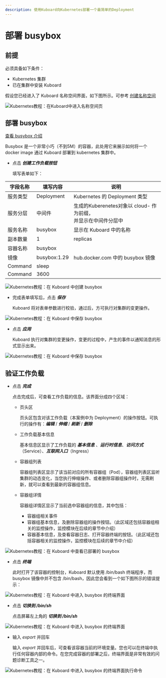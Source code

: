 ```yaml
---
description: 使用Kuboard向Kubernetes部署一个最简单的Deployment
---
```


# 部署 busybox

## 前提

必须具备如下条件：

* Kubernetes 集群
* 已在集群中安装 Kuboard

假设您已经进入了 Kuboard 名称空间界面，如下图所示。可参考 [创建名称空间](/guide/cluster/namespace.html#创建名称空间)

![Kubernetes教程：在Kuboard中进入名称空间页](./pre-condition.assets/image-20190723115721514.png)


## 部署 busybox

[查看 busybox 介绍](https://hub.docker.com/_/busybox)

Busybox 是一个非常小巧（不到5M）的容器，此处用它来展示如何将一个 docker image 通过 Kuboard 部署到 kubernetes 集群中。

* 点击 ***创建工作负载按钮***

  填写表单如下：

| 字段名称 | 填写内容     | 说明                                                         |
| -------- | ------------ | ------------------------------------------------------------ |
| 服务类型 | Deployment   | Kubernetes 的 Deployment 类型                                |
| 服务分层 | 中间件       | 生成的Kuberenetes对象以 cloud- 作为前缀，<br />并显示在中间件分层中 |
| 服务名称 | busybox      | 显示在 Kuboard 中的名称                                      |
| 副本数量 | 1            | replicas                                                     |
| 容器名称 | busybox      |                                                              |
| 镜像     | busybox:1.29 | hub.docker.com 中的 busybox 镜像                             |
| Command  | sleep        |                                                              |
| Command  | 3600         |                                                              |



![Kubernetes教程：在 Kuboard 中创建 busybox](./busybox.assets/image-20190723115852719.png)

* 完成表单填写后，点击 ***保存***

  Kuboard 将对表单参数进行校验，通过后，方可执行对集群的变更操作。

![Kubernetes教程：在 Kuboard 中保存 busybox](./busybox.assets/image-20190723115912645.png)

* 点击 ***应用***

  Kuboard 执行对集群的变更操作，变更的过程中，产生的事件以通知消息的形式显示出来。

![Kubernetes教程：在 Kuboard 中保存 busybox](./busybox.assets/image-20190723115940862.png)



## 验证工作负载

* 点击 ***完成***

  点击完成后，可查看工作负载的信息。该界面分成四个区域：

  * 页头区

    页头区包含对该工作负载（本案例中为 Deployment）的操作按钮。可执行的操作有：***编辑*** / ***伸缩*** / ***刷新*** / ***删除***

  * 工作负载基本信息

    基本信息区显示了工作负载的 ***基本信息*** 、***运行时信息***、***访问方式***（Service）、***互联网入口***（Ingress）

  * 容器组列表

    容器组列表区显示了该当前对应的所有容器组（Pod），容器组列表区监听集群的动态变化，当您执行伸缩操作、或者删除容器组操作时，无需刷新，就可以查看到最新的容器组信息。

  * 容器组详情

    容器组详情区显示了当前选中容器组的信息，其中包括：

    * 容器组相关事件
    * 容器组基本信息，及删除容器组的操作按钮。（此区域还包括容器组相关的监控操作，监控模块在后续的章节中介绍）
    * 容器基本信息，及查看容器日志、打开容器终端的按钮。（此区域还包括容器相关的监控操作，监控模块在后续的章节中介绍）

![Kubernetes教程：在 Kuboard 中查看已部署的 busybox](./busybox.assets/image-20190723120011972.png)



* 点击 ***终端***

  此时打开了该容器的控制台，Kuboard 默认使用 /bin/bash 终端程序，而 busybox 镜像中并不包含 /bin/bash，因此您会看到一个如下图所示的错误提示：

![Kubernetes教程：在 Kuboard 中进入 busybox 的终端界面](./busybox.assets/image-20190723120050894.png)



* 点击 ***切换到 /bin/sh***

  点击屏幕左上角的 ***切换到 /bin/sh***

![Kubernetes教程：在 Kuboard 中进入 busybox 的终端界面](./busybox.assets/image-20190723120104474.png)

* 输入 *export* 并回车

  输入 *export* 并回车后，可查看该容器当前的环境变量。您也可以在终端中执行任何容器内部的命令。在您完成容器的部署之后，终端界面是非常有效的问题诊断工具之一。

![Kubernetes教程：在 Kuboard 中进入 busybox 的终端界面执行命令](./busybox.assets/image-20190723120125425.png)
